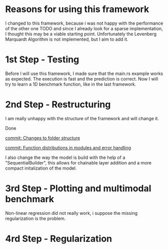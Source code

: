 # Reasons for using this framework

I changed to this framework, because i was not happy with the performance of the other one TODO and since I already look for a sparse implementation, I thought this may be a viable starting point. Unfortunately the Levenberg Marquardt Algorithm is not implemented, but I aim to add it.


# 1st Step - Testing

Before I will use this framework, I made sure that the main.rs example works as expected. The execution is fast and the prediction is correct. Now I will try to learn a 1D benchmark function, like in the last framework.

# 2nd Step - Restructuring

I am really unhappy with the structure of the framework and will change it.

Done

[commit: Changes to folder structure](https://github.com/JakobKrause/RUST_FNN_LMA/commit/f8a6b1eca1b6377647f539bffcc3780fe18da8f4)

[commit: Function distributions in modules and error handling](https://github.com/JakobKrause/RUST_FNN_LMA/commit/5c7473459d29ef0f930d8722ec62cb5309aa4f15)

I also change the way the model is build with the help of a "SequentialBuilder", this allows for chainable layer addition and a more compact initalization of the model.

# 3rd Step - Plotting and multimodal benchmark

Non-linear regression did not really work, i suppose the missing regularization is the problem.

# 4rd Step - Regularization

